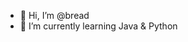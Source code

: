- 👋 Hi, I’m @bread
- 🌱 I’m currently learning Java & Python

<!---
ManogaVasantham/ManogaVasantham is a ✨ special ✨ repository because its `README.md` (this file) appears on your GitHub profile.
You can click the Preview link to take a look at your changes.
--->
